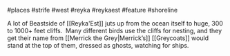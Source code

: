 #places #strife #west #reyka #reykaest #feature #shoreline 

A lot of Beastside of [[Reyka'Est]] juts up from the ocean itself to huge, 300 to 1000+ feet cliffs.  Many different birds use the cliffs for nesting, and they get their name from [[Merrick the Grey|Merrick’s]] [[Greycoats]] would stand at the top of them, dressed as ghosts, watching for ships.